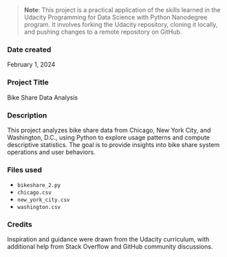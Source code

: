 >**Note**: This project is a practical application of the skills learned in the Udacity Programming for Data Science with Python Nanodegree program. It involves forking the Udacity repository, cloning it locally, and pushing changes to a remote repository on GitHub.

### Date created
February 1, 2024

### Project Title
Bike Share Data Analysis

### Description
This project analyzes bike share data from Chicago, New York City, and Washington, D.C., using Python to explore usage patterns and compute descriptive statistics. The goal is to provide insights into bike share system operations and user behaviors.

### Files used
- `bikeshare_2.py`
- `chicago.csv`
- `new_york_city.csv`
- `washington.csv`

### Credits
Inspiration and guidance were drawn from the Udacity curriculum, with additional help from Stack Overflow and GitHub community discussions.
